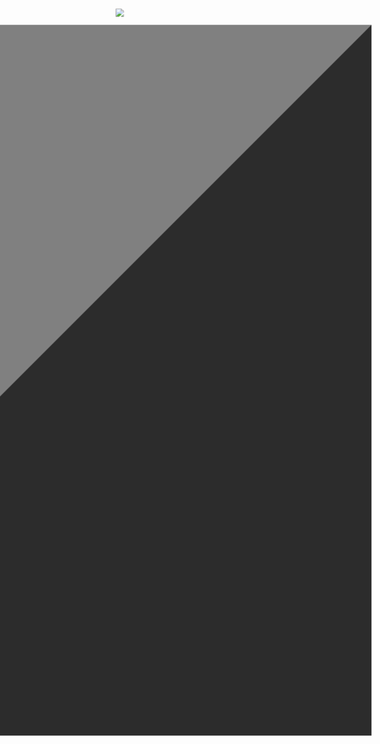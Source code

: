 <h1>

<a href="https://example.com">

<img src="https://github.com/user-attachments/assets/a359eca7-ed11-40ad-907b-43ea97bca0ed">
  
<tr>
  
<td>
  
<table border="700" align="right">

</td>

</tr>

</table>

</a>

</h1>

